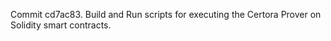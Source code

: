 Commit cd7ac83.                    Build and Run scripts for executing the Certora Prover on Solidity smart contracts.
